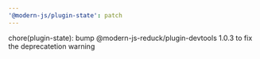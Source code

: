 ```yaml
---
'@modern-js/plugin-state': patch
---
```


chore(plugin-state): bump @modern-js-reduck/plugin-devtools 1.0.3 to fix the deprecatetion warning
